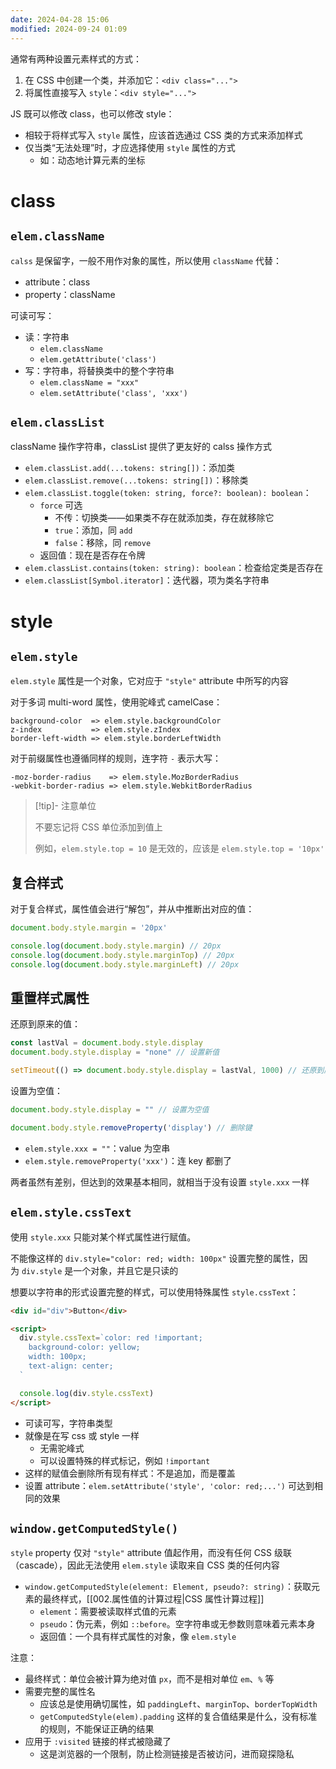 ```yaml
---
date: 2024-04-28 15:06
modified: 2024-09-24 01:09
---
```


通常有两种设置元素样式的方式：

1. 在 CSS 中创建一个类，并添加它：`<div class="...">`
2. 将属性直接写入 `style`：`<div style="...">`

JS 既可以修改 class，也可以修改 style：

- 相较于将样式写入 `style` 属性，应该首选通过 CSS 类的方式来添加样式
- 仅当类“无法处理”时，才应选择使用 `style` 属性的方式
	- 如：动态地计算元素的坐标

# class

## `elem.className`

`calss` 是保留字，一般不用作对象的属性，所以使用 `className` 代替：

- attribute：class
- property：className

可读可写：

- 读：字符串
	- `elem.className`
	- `elem.getAttribute('class')`
- 写：字符串，将替换类中的整个字符串
	- `elem.className = "xxx"`
	- `elem.setAttribute('class', 'xxx')`

## `elem.classList`

className 操作字符串，classList 提供了更友好的 calss 操作方式

- `elem.classList.add(...tokens: string[])`：添加类
- `elem.classList.remove(...tokens: string[])`：移除类
- `elem.classList.toggle(token: string, force?: boolean): boolean`：
	- `force` 可选
		- 不传：切换类——如果类不存在就添加类，存在就移除它
		- `true`：添加，同 `add`
		- `false`：移除，同 `remove`
	- 返回值：现在是否存在令牌
- `elem.classList.contains(token: string): boolean`：检查给定类是否存在
- `elem.classList[Symbol.iterator]`：迭代器，项为类名字符串

# style

## `elem.style`

`elem.style` 属性是一个对象，它对应于 `"style"` attribute 中所写的内容

对于多词 multi-word 属性，使用驼峰式 camelCase：

```text
background-color  => elem.style.backgroundColor
z-index           => elem.style.zIndex
border-left-width => elem.style.borderLeftWidth
```

对于前缀属性也遵循同样的规则，连字符 `-` 表示大写：

```text
-moz-border-radius    => elem.style.MozBorderRadius
-webkit-border-radius => elem.style.WebkitBorderRadius
```

> [!tip]- 注意单位
> 
> 不要忘记将 CSS 单位添加到值上
> 
> 例如，`elem.style.top = 10` 是无效的，应该是 `elem.style.top = '10px'`

## 复合样式

对于复合样式，属性值会进行“解包”，并从中推断出对应的值：

```js
document.body.style.margin = '20px'

console.log(document.body.style.margin) // 20px
console.log(document.body.style.marginTop) // 20px
console.log(document.body.style.marginLeft) // 20px
```

## 重置样式属性

还原到原来的值：

```js
const lastVal = document.body.style.display
document.body.style.display = "none" // 设置新值

setTimeout(() => document.body.style.display = lastVal, 1000) // 还原到原来的值
```

设置为空值：

```js
document.body.style.display = "" // 设置为空值

document.body.style.removeProperty('display') // 删除键
```

- `elem.style.xxx = ""`：value 为空串
- `elem.style.removeProperty('xxx')`：连 key 都删了

两者虽然有差别，但达到的效果基本相同，就相当于没有设置 `style.xxx` 一样

## `elem.style.cssText`

使用 `style.xxx` 只能对某个样式属性进行赋值。

不能像这样的 `div.style="color: red; width: 100px"` 设置完整的属性，因为 `div.style` 是一个对象，并且它是只读的

想要以字符串的形式设置完整的样式，可以使用特殊属性 `style.cssText`：

```html
<div id="div">Button</div>

<script>
  div.style.cssText=`color: red !important;
    background-color: yellow;
    width: 100px;
    text-align: center;
  `

  console.log(div.style.cssText)
</script>
```

- 可读可写，字符串类型
- 就像是在写 css 或 style 一样
	- 无需驼峰式
	- 可以设置特殊的样式标记，例如 `!important`
- 这样的赋值会删除所有现有样式：不是追加，而是覆盖
- 设置 attribute：`elem.setAttribute('style', 'color: red;...')` 可达到相同的效果

## `window.getComputedStyle()`

`style` property 仅对 `"style"` attribute 值起作用，而没有任何 CSS 级联（cascade），因此无法使用 `elem.style` 读取来自 CSS 类的任何内容

- `window.getComputedStyle(element: Element, pseudo?: string)`：获取元素的最终样式，[[002.属性值的计算过程|CSS 属性计算过程]]
	- `element`：需要被读取样式值的元素
	- `pseudo`：伪元素，例如 `::before`。空字符串或无参数则意味着元素本身
	- 返回值：一个具有样式属性的对象，像 `elem.style`

注意：

- 最终样式：单位会被计算为绝对值 `px`，而不是相对单位 `em`、`%` 等
- 需要完整的属性名
	- 应该总是使用确切属性，如 `paddingLeft`、`marginTop`、`borderTopWidth `
	- `getComputedStyle(elem).padding` 这样的复合值结果是什么，没有标准的规则，不能保证正确的结果
- 应用于 `:visited` 链接的样式被隐藏了
	- 这是浏览器的一个限制，防止检测链接是否被访问，进而窥探隐私
